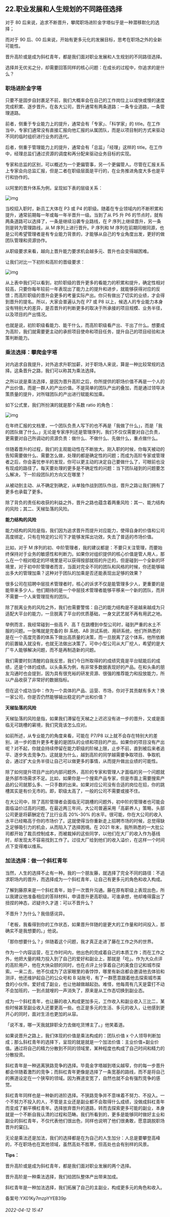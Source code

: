 ## 22.职业发展和人生规划的不同路径选择
对于 80 后来说，追求不断晋升，攀爬职场进阶金字塔似乎是一种潜移默化的选择；


而对于 90 后、00 后来说，开始有更多元化的发展目标，思考在职场之外的全新可能性。


晋升高阶或是成为斜杠青年，都是我们面对职业发展和人生规划的不同路径选择。


选择并无优劣之分，却需要回答同样的核心问题：在成长的过程中，你追求的是什么？


### 职场进阶金字塔


只要不是固步自封裹足不前，我们大概率会在自己的工作岗位上以或快或慢的速度完成积累、逐步晋升。在各大公司，晋升通常有两条道路：一条专业道路，一条管理道路。


前者，侧重于专业能力上的提升，通常会有「专家」、「科学家」的 title。在工作当中，专家们通常没有直接汇报向他汇报的从属团队，而是以项目制的方式来驱动不同的临时组织进行业务的迭代。


后者，侧重于管理能力上的提升，通常会有「总监」「经理」这样的 title。在工作中，经理总监们通过资源的调度和再分配来驱动业务目标的实现。


专家和总监的区别，可以概述为一个更偏管事，另一个更偏管人。尽管在汇报关系上专家会向总监汇报，但是二者在职级层面是平行的，在业务推进角度大多也是平行和协作的。


以阿里的晋升体系为例，呈现如下表的层级关系：


![img](https://pica.zhimg.com/v2-941fbcd1a27f1fbff68ba51f67f780ae.webp)

当校招入职时，新员工大体在 P3 或 P4 的职级。随着在专业领域内的不断积累和提升，通常前期每一年或每一年半晋升一级。当到了从 P5 升 P6 的节点时，就有两条道路可以选择了，一条是继续沿袭专业路线，在 P 序列上继续晋升，另一条则是转为管理路线，从 M 序列上进行晋升。P 序列和 M 序列在前期同根同源，也是公司希望管理者是有专业能力背景的，才能够从自己的专业角度出发，更好的做团队管理和资源协作。


从职级要求来看，越向上晋升能力要求机会越多元、晋升也会变得越困难。


让我们对比一下初阶和高阶的晋级要求：


![img](https://pica.zhimg.com/v2-71aafc19868399748b17de84b0913802.webp)

从上表中我们可以看到，初阶职级的晋升更多的看能力的积累和提升，确定性相对较高，只要你每年较前一年表现出了能力上的提升和进步，就能够获得对应的反馈；而高阶职级的晋升会更多的考量实际产出。你只有做出了切实的业绩，才会得到晋升的提名。所以，大家会普遍认为在 P7 或 P8 以上，候选人的专业能力本身没有特别大的差异，是否晋升的判断更多的取决于所承接的项目规模、业务半径，以及项目的产出情况。


也就是说，初阶职级看能力、能干什么，而高阶职级看产出、干出了什么。想要成为高阶，我们就需要更主动的承担项目使命和项目任务，提升自己的项目经验和决策判断能力。


### 乘法选择：攀爬金字塔


对内追求自我提升，对外追求升职加薪，对于职场人来说，算是一种比较常规的选择。这条晋升之路，我们可以称其为乘法选择。


之所以说是乘法选择，是因为晋升高阶之后，你所提供的职场价值不再是一个人的产出价值，而是一群人的产出价值。不是简单的团队产出的叠加，而是通过领导决策质量的提升，对所辖团队的产出进行赋能和加乘。


如下公式里，我们所扮演的就是那个系数 ratio 的角色：


![img](https://pic1.zhimg.com/v2-94dc7124b3d864dada3864b4180d50f7.webp)

在年终汇报的文档里，一个团队负责人写下的也不再是「我做了什么」，而是「我的团队做了什么。」无论是专家序列还是管理序列，我们不仅仅需要对自己负责，更需要对自己所调动的资源负责：做什么、不做什么、先做什么，重点做什么。


伴随着晋升的过程，我们的主观能动性在不断放大。刚入职的时候，你每天被动的告知需要做什么、需要怎么做，处理的都是确定性的问题；而成为高阶专家或管理者之后，你会喜忧参半的发现，你可以更主动的决定自己要做什么了，可眼前也没有现成的路径了。每天要处理的更多是不确定性的问题：当下团队碰到的问题要怎么解决，下一阶段团队的方向又在哪里？


从被动到主动、从不确定到确定，从单独作战到团队作战，晋升之路让我们拥有了更多也承载了更多。


除了背负的责任和收获的利益之外，晋升之路也蕴含着两重风险：其一、能力结构的风险；其二、天梯坠落的风险。


**能力结构的风险**


能力结构的风险是指，我们因为追求晋升而提升对应能力，使得自身的价值和公司高度绑定，只有在特定的公司下才能够发挥出功效，失去了普适的市场价值。


比如，对于 M 序列的初、中阶管理者，我的建议都是：不要只关注管理，而要始终保持对于业务的敏感性和判断力。如果你对组织提供的核心价值是管人用人，那么在一个相对稳定的环境里是可以获得按部就班的升迁的，但是碰到一个全新的环境里，对于初中阶管理者而言，当面对完全不同的团队和风格的时候，你还能够输出多大的管理加乘？这种对于团队的加乘是否还能表现出足够的效果？


很多公司在招聘中层技术管理者时，核心的诉求不仅是能管理多少人，更重要的是能带来多少人，他们期待的是一个中层技术管理者能够平移来一个新的团队，而并不需要一个人来管理现有的团队。


除了脱离业务的风险之外，我们也需要警惕：自己的能力结构是不是越来越成为只适配大平台的能力，一旦脱离了平台的优质基础，一身文武艺就不再有用武之地。


举例而言，我经常碰到一些高 P、高 T 在跳槽到中型公司时，碰到严重的水土不服的问题。一张嘴就是完备的 BI 系统、AB 测试系统、用研系统，他们所熟悉的是在一个高度完善的体系下做出高质量的决策，而一旦脱离了这个体系，他所依赖的前置输入就没有，也就无法做出决策了。可中小型公司从大厂挖人，希望的是大厂牛人能够解决问题，而不是再制造新的问题。


我们需要时刻清醒的自我反思，我们今日所取得的的成绩究竟是平台赋能后的成绩，还是个体的成绩。以头条系为例，有非常多数据表现好的产品。在和头条的朋友沟通时也会提到，因为具有很充裕的研发资源、很强的推荐能力和投放能力，所以产品收获了非常好的数据指标。


但在这个成功当中：作为一个具体的产品、运营、市场，你对于其贡献有多大？换一家公司，你是否仍然能够输出稳定的产出和价值？


**天梯坠落的风险**


天梯坠落的风险是指，如果我们滞留在天梯之上迟迟没有进一步的晋升，又或是面临无可跳槽的窘境，我们究竟该怎么应对。


如前所述，从专业能力的角度来看，可能在 P7/P8 以上就不会存在特别大的差别，进一步的晋升更多考量的是团队的业绩和项目的产出。如果你的项目没有产出呢？对不起，你就会持续停留在能力职级的阶梯上限，止步不前，直到被后来者追平、逐步失去竞争力。这就是为什么，越到高阶的同学越需要争取项目、争取机会，通过扩大业务半径让自己可以做更多的事情，从而提升做出业绩的可能性。


除了如何提升项目产出的内部问题外，高阶的专家和管理人才面临的另一个问题就是外部市场需求不足。比如，如果你是一个搜索产品专家，但是市面上需要搜索产品的公司就那么多、一只手数的出来。如果对应公司没有合适的岗位在招，你的跳槽其实是有价无市的。即，职级太高了，一般的公司不需要或接不住。


在大公司中，除了高阶管理者会面临无可跳槽的问题外，初中阶的管理者也可能会面临溢价过高的问题。在最近两三年间，大公司普遍采用「高薪养人」策略，头部公司更是将薪酬定在了比行业高 20%-30% 的水平。很可能，你在大公司的收入水平已经略高于你的市场价了。这就使得当你重新走上招聘市场的时候，总觉得缺乏足够吸引力的机会，从而陷入了选择困境。在 2021 年末，我所熟悉的一大批公司都开始了裁员控制成本，而被裁掉的这些同学，以他们在大厂的收入作为基线时，却发现太不容易找到工作了。过往大厂给到他们的收入溢价，在这样一个时间点下变得难以维系。


### 加法选择：做一个斜杠青年


当然，人生的选择不止有一种。我的一个朋友藤，就选择了完全不同的路径：不追求职场内的晋升，而选择成为一个斜杠青年，让自己有更多元的角色和收入构成。


了解到藤原来是一个斜杠青年，始于一次晋升沟通。藤在原有职级上表现出色，所以我建议他准备相应的答辩材料，申请晋升更高职级。可谁承想，他却难得露出了扭捏的神态，迟疑许久才道：可以不晋升么？


不晋升？为什么？我倍感诧异。


「老板，我看得到你的工作状态，如果晋升伴随的是更大的工作量和时间投入，那确实不是我想要的。」他说。


「那你想要什么？」伴随着这个问题，我才真正走进了藤在工作之外的世界。


作为一个内容运营，在工作时间内，他出色的完成着自己的本质工作；而在工作之外，他把大量的精力投入到了自己的爱好和副业上，那就是「吃」。作为大众点评的高阶用户，他在大快朵颐的同时，也在点评上分享着自己的美食日记和城市探索。一来二去，他不仅成为了店家眼里的香饽饽，哪里有新店都会邀请他去体验和测评，他还维护起自己的公众号和 B 站账号，有了一群愿意跟着他去探索城市美食的小伙伴。爱好成了副业，也让他越做越起劲。难怪，他每周有几天是雷打不动不会加班的，一到点就嗖的一声消失了，原来是从工作态切换到副业态。


成为一个斜杠青年，也让藤的收入构成更加多元，工作收入和副业收入三比二，某些时候甚至副业收入还要更高一些。也正是多元的生活、多元的收入，让他感到更开心的同时，面对生活也更加的从容。


「说不准，哪一天我就辞职全力去做吃货博主了。」他笑着道。


如果说晋升之路上，我们体现的价值是乘法构成的：团队价值 x 个人领导判断加成；那么斜杠青年的选择下，呈现的就是就是一个加法价值：主业价值+副业价值。通过将自己的精力分散到不同的领域里，某种程度也构成了自己时间和精力的分散投资。


斜杠青年是一种逃离狭路竞争的选择。毕竟金字塔越到塔尖越窄，你的每一步晋升都会伴随着激烈的竞争；而斜杠青年更像是选择了一条宽基的路线，而不是将自己的赛道设定在一个狭窄的领域。因为赛道变宽了，自然也就不会有强烈竞争的感觉。


斜杠青年同样也是一种新的进阶选择。不狭路竞争并不意味着不努力、不投入。一个不努力不投入的人，不管是主业还是副业都不会取得什么成绩，没做成斜杠青年而变成了躺平横杠青年。选择放弃晋升的道路，转而去探索更多可能的副业，本身就是一个不断自我认清的过程和范畴。我们所看到的，更多是能够同时做好主业和副业的斜杠青年，不仅代表他们很出色，同样也说明了他们很勇敢，愿意跳脱职场晋升的窠臼。


无论是乘法还是加法，我们的选择都是在为自己的人生加分：人总是要攀登高峰的，不在职场也在其他领域，虽然高处不胜寒，但高处也会有别样的风景。


**Tips：**


晋升高阶或是成为斜杠青年，都是我们面对职业发展的两个选择。


晋升高阶是一种乘法选择，我们给团队整体产出带来加成。


斜杠青年是一种加法选择，我们拓展了自己的主副业，构成更多元的角色和收入。


备案号:YX01Ky7mzpYYEB39p


###### 2022-04-12 15:47
